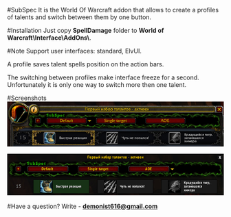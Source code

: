 #SubSpec
It is the World Of Warcraft addon that allows to create a profiles of talents and switch between them by one button.

#Installation
Just copy **SpellDamage** folder to **World of Warcraft\\Interface\\AddOns\\**.

#Note
Support user interfaces: standard, ElvUI.

A profile saves talent spells position on the action bars.

The switching between profiles make interface freeze for a second.  
Unfortunately it is only one way to switch more then one talent.


#Screenshots
![_image not found_](screenshots/Standard.jpg)

![_image not found_](screenshots/ElvUI.jpg)


#Have a question?
Write - **demonist616@gmail.com**